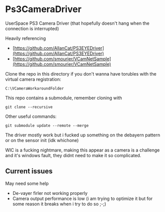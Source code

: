 # Ps3CameraDriver

UserSpace PS3 Camera Driver (that hopefully doesn't hang when the connection is interrupted)

Heavily referencing 

* [https://github.com/AllanCat/PS3EYEDriver](https://github.com/AllanCat/PS3EYEDriver)
* [https://github.com/smourier/VCamNetSample](https://github.com/smourier/VCamNetSample)

Clone the repo in this directory if you don't wanna have torubles with the virtual camera registration:

```
C:\VCameraWorkaroundFolder
```

This repo contains a submodule, remember cloning with

```
git clone --recursive
```

Other useful commands:

```
git submodule update --remote --merge
```

The driver mostly work but i fucked up something on the debayern pattern or on the sensor init (idk whichone)

WIC is a fucking nightmare, making this appear as a camera is a challenge and it's windows fault, they didnt need to make it so complicated.


## Current issues

May need some help

* De-vayer firler not working properly
* Camera output performance is low (i am trying to optimize it but for some reason it breaks when i try to do so ;-;)